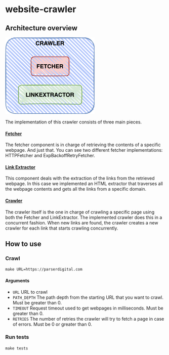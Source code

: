# website-crawler

## Architecture overview
![Basic architecture](assets/crawler-architecture.png)

The implementation of this crawler consists of three main pieces.

#### [Fetcher](pkg/fetcher)
The fetcher component is in charge of retrieving the contents of a specific webpage. And just that.
You can see two different fetcher implementations: HTTPFetcher and ExpBackoffRetryFetcher.

#### [Link Extractor](pkg/linkextractor)
This component deals with the extraction of the links from the retrieved webpage. 
In this case we implemented an HTML extractor that traverses all the webpage contents and gets all the links from a specific domain.

#### [Crawler](pkg/crawler)
The crawler itself is the one in charge of crawling a specific page using both the Fetcher and LinkExtractor.
The implemented crawler does this in a concurrent fashion. When new links are found, the crawler creates a new crawler for each link that starts crawling concurrently.

## How to use

### Crawl
```shell
make URL=https://parserdigital.com
```

#### Arguments
- `URL` URL to crawl
- `PATH_DEPTH` The path depth from the starting URL that you want to crawl. Must be greater than 0.
- `TIMEOUT` Request timeout used to get webpages in milliseconds. Must be greater than 0.
- `RETRIES` The number of retries the crawler will try to fetch a page in case of errors. Must be 0 or greater than 0.

### Run tests
```shell
make tests
```

